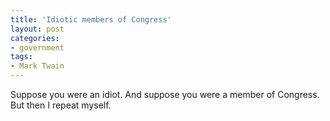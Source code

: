 ```yaml
---
title: 'Idiotic members of Congress'
layout: post
categories:
- government
tags:
- Mark Twain
---
```


Suppose you were an idiot. And suppose you were a member of Congress. But then I repeat myself.